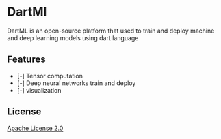 # DartMl
DartML is an open-source platform that used to train and deploy machine and deep learning models using dart language

## Features
- [-] Tensor computation
- [-] Deep neural networks train and deploy
- [-] visualization 
## License
[Apache License 2.0](https://github.com/mohamedlotfy50/dart_ml/blob/main/LICENSE)
